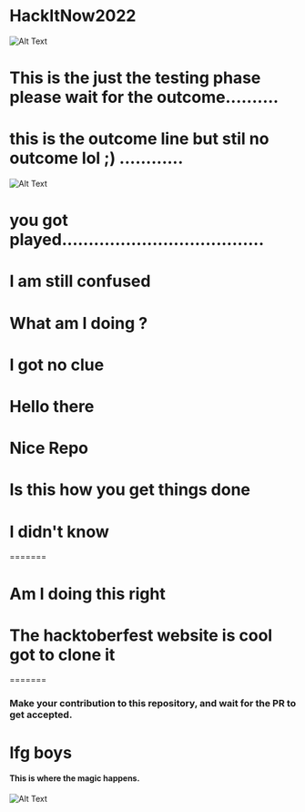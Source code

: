 # HackItNow2022
![Alt Text](https://media.giphy.com/media/xTiIzJSKB4l7xTouE8/giphy.gif)

# This is the just the testing phase please wait for the outcome..........
# this is the outcome line but stil no outcome lol ;) ............
![Alt Text](https://media.giphy.com/media/MgcE5n2MDfwiI/giphy.gif)
# you got played......................................


# I am still confused


# What am I doing ?
# I got no clue
# Hello there
# Nice Repo
# Is this how you get things done
# I didn't know
=======
# Am I doing this right
# The hacktoberfest website is cool got to clone it
=======
### Make your contribution to this repository, and wait for the PR to get accepted.
# lfg boys

#### This is where the magic happens.

![Alt Text](https://media.giphy.com/media/115BJle6N2Av0A/giphy.gif)
